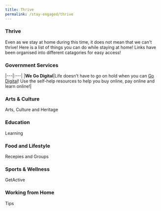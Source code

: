 ```yaml
---
title: Thrive
permalink: /stay-engaged/thrive
---
```


### Thrive

Even as we stay at home during this time, it does not mean that we can't thrive! Here is a list of things you can do while staying at home! Links have been organised into different catagories for easy access!


### Government Services
|---|:---|
|**We Go Digital**|Life doesn't have to go on hold when you can [Go Digital](https://www.imda.gov.sg/WeGoDigital)! Use the self-help resources to help you buy online, pay online and learn online!|


### Arts & Culture

Arts, Culture and Heritage

### Education

Learning

### Food and Lifestyle

Recepies and Groups

### Sports & Wellness

GetActive

### Working from Home

Tips



